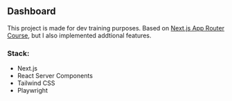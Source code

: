 ## Dashboard

This project is made for dev training purposes.
Based on [Next.js App Router Course](https://nextjs.org/learn), but I also implemented addtional features.

### Stack:
- Next.js
- React Server Components
- Tailwind CSS
- Playwright
